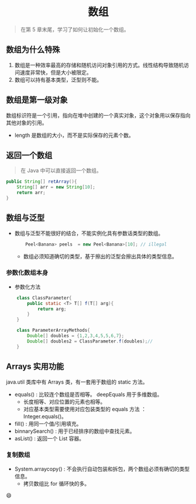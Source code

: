 # <center> 数组  </center> 
> 在第 5 章末尾，学习了如何让初始化一个数组。

## 数组为什么特殊
1. 数组是一种效率最高的存储和随机访问对象引用的方式。线性结构导致随机访问速度非常快，但是大小被限定。
2. 数组可以持有基本类型，泛型则不能。

## 数组是第一级对象
数组标识符是一个引用，指向在堆中创建的一个真实对象，这个对象用以保存指向其他对象的引用。
- length 是数组的大小，而不是实际保存的元素个数。

## 返回一个数组
> 在 Java 中可以直接返回一个数组。
```java
public String[] retArray(){
    String[] arr = new String[10];
    return arr;
}
```
## 数组与泛型
- 数组与泛型不能很好的结合，不能实例化具有参数话类型的数组。
    ```java
        Peel<Banana> peels  = new Peel<Banana>[10]; // illegal
    ```
    - 数组必须知道确切的类型，基于擦出的泛型会擦出具体的类型信息。

### 参数化数组本身
- 参数化方法
```java
    class ClassParameter{
        public static <T> T[] f(T[] arg){
            return arg;
        }
    }

    class ParameterArrayMethods{
        Double[] doubles = {1,2,3,4,5,5,6,7};
        Double[] doubles2 = ClassParameter.f(doubles);//
    }
```

## Arrays 实用功能
java.util 类库中有 Arrays 类，有一套用于数组的 static 方法。
- equals() :  比较连个数组是否相等。 deepEquals 用于多维数组。
    - 长度相等、对应位置的元素也相等。
    - 对应基本类型需要使用对应包装类型的 equals 方法 ： Integer.equals()。
- fill() : 用同一个值/引用填充。
- binnarySearch() : 用于已经排序的数组中查找元素。
- asList() : 返回一个 List 容器。

### 复制数组
- System.arraycopy() : 不会执行自动包装和拆包，两个数组必须有确切的类型信息。
    - 拷贝数组比 for 循环快的多。

:smile:

```flow


```